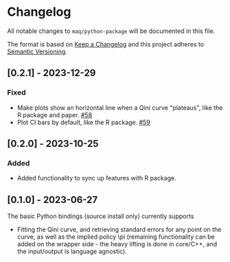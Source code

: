 # Changelog
All notable changes to `maq/python-package` will be documented in this file.

The format is based on [Keep a Changelog](https://keepachangelog.com/en/1.0.0/)
and this project adheres to [Semantic Versioning](https://semver.org/spec/v2.0.0.html).

## [0.2.1] - 2023-12-29

### Fixed
- Make plots show an horizontal line when a Qini curve "plateaus", like the R package and paper. [#58](https://github.com/grf-labs/maq/pull/58)
- Plot CI bars by default, like the R package. [#59](https://github.com/grf-labs/maq/pull/59)

## [0.2.0] - 2023-10-25

### Added
- Added functionality to sync up features with R package.

## [0.1.0] - 2023-06-27
The basic Python bindings (source install only) currently supports

- Fitting the Qini curve, and retrieving standard errors for any point on the curve, as well as the implied policy \pi (remaining functionality can be added on the wrapper side - the heavy lifting is done in core/C++, and the input/output is language agnostic).
